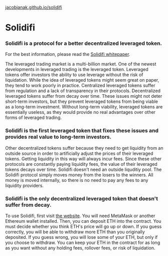 [jacobjanak.github.io/solidifi](https://jacobjanak.github.io/solidifi/)

# Solidifi

### Solidifi is a protocol for a better decentralized leveraged token.

For the best information, please read the [Solidifi whitepaper](./whitepaper.pdf).

The leveraged trading market is a multi-billion market. One of the newest developments in leveraged trading is the leveraged token. Leveraged tokens offer investors the ability to use leverage without the risk of liquidation. While the idea of leveraged tokens might seem great on paper, they tend to work poorly in practice. Centralized leveraged tokens suffer from regulation and a lack of transparency in their protocols. Decentralized leveraged tokens suffer from decay over time. These issues might not deter short-term investors, but they prevent leveraged tokens from being viable as a long-term investment. Without long-term viability, leveraged tokens are essentially useless, as they would provide no real advantages over other forms of leveraged trading.

### Solidifi is the first leveraged token that fixes these issues and provides real value to long-term investors.

Other decentralized tokens suffer because they need to get liquidity from an outside source in order to artificially adjust the prices of their leveraged tokens. Getting liquidity in this way will always incur fees. Since these other protocols are constantly paying liquidity fees, the value of their leveraged tokens decays over time. Solidifi doesn't need an outside liquditiy pool. The Solidifi protocol simply moves money from the losers to the winners. All money is moved internally, so there is no need to pay any fees to any liquidity providers.

### Solidifi is the only decentralized leveraged token that doesn't suffer from decay.

To use Solidifi, first visit [the website](https://jacobjanak.github.io/solidifi/). You will need MetaMask or another Ethereum wallet installed. Then, you can deposit ETH into the contract. You must decide whether you think ETH's price will go up or down. If you guess correctly, you will be able to withdraw more ETH than you originally deposited. If you guess wrong, you will lose some of your ETH, but only if you choose to withdraw. You can keep your ETH in the contract for as long as you want without any holding fees, rollover fees, or risk of liquidation.
